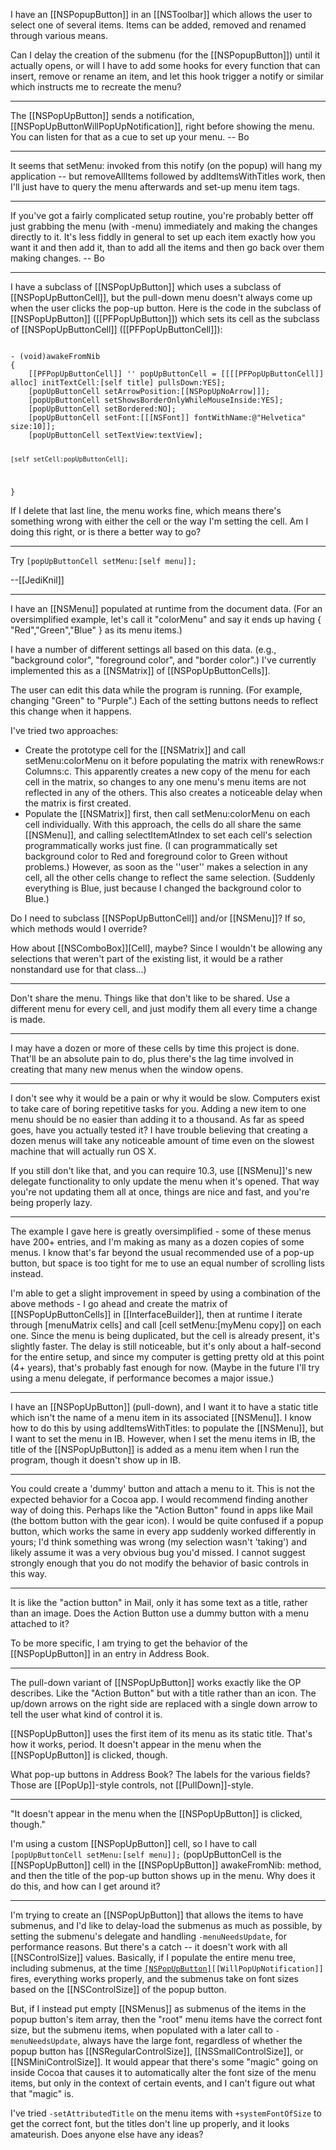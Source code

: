 I have an [[NSPopupButton]] in an [[NSToolbar]] which allows the user to select one of several items. Items can be added, removed and renamed through various means.

Can I delay the creation of the submenu (for the [[NSPopupButton]]) until it actually opens, or will I have to add some hooks for every function that can insert, remove or rename an item, and let this hook trigger a notify or similar which instructs me to recreate the menu?

----

The [[NSPopUpButton]] sends a notification, [[NSPopUpButtonWillPopUpNotification]], right before showing the menu.  You can listen for that as a cue to set up your menu. -- Bo

----

It seems that setMenu: invoked from this notify (on the popup) will hang my application -- but removeAllItems followed by addItemsWithTitles work, then I'll just have to query the menu afterwards and set-up menu item tags.

----

If you've got a fairly complicated setup routine, you're probably better off just grabbing the menu (with -menu) immediately and making the changes directly to it.  It's less fiddly in general to set up each item exactly how you want it and then add it, than to add all the items and then go back over them making changes.  -- Bo

----

I have a subclass of [[NSPopUpButton]] which uses a subclass of [[NSPopUpButtonCell]], but the pull-down menu doesn't always come up when the user clicks the pop-up button. Here is the code in the subclass of [[NSPopUpButton]] ([[PFPopUpButton]]) which sets its cell as the subclass of [[NSPopUpButtonCell]] ([[PFPopUpButtonCell]]):

<code>
- (void)awakeFromNib
{
    [[PFPopUpButtonCell]] '' popUpButtonCell = [[[[PFPopUpButtonCell]] alloc] initTextCell:[self title] pullsDown:YES];
    [popUpButtonCell setArrowPosition:[[NSPopUpNoArrow]]];
    [popUpButtonCell setShowsBorderOnlyWhileMouseInside:YES];
    [popUpButtonCell setBordered:NO];
    [popUpButtonCell setFont:[[[NSFont]] fontWithName:@"Helvetica" size:10]];
    [popUpButtonCell setTextView:textView];	

    [self setCell:popUpButtonCell];	
}
</code>

If I delete that last line, the menu works fine, which means there's something wrong with either the cell or the way I'm setting the cell. Am I doing this right, or is there a better way to go?

----

Try <code>[popUpButtonCell setMenu:[self menu]];</code>

--[[JediKnil]]

----

I have an [[NSMenu]] populated at runtime from the document data. (For an oversimplified example, let's call it "colorMenu" and say it ends up having { "Red","Green","Blue" } as its menu items.) 

I have a number of different settings all based on this data. (e.g., "background color", "foreground color", and "border color".) I've currently implemented this as a [[NSMatrix]] of [[NSPopUpButtonCells]].

The user can edit this data while the program is running. (For example, changing "Green" to "Purple".) Each of the setting buttons needs to reflect this change when it happens.

I've tried two approaches:


* Create the prototype cell for the [[NSMatrix]] and call setMenu:colorMenu on it before populating the matrix with renewRows:r Columns:c. This apparently creates a new copy of the menu for each cell in the matrix, so changes to any one menu's menu items are not reflected in any of the others. This also creates a noticeable delay when the matrix is first created.
* Populate the [[NSMatrix]] first, then call setMenu:colorMenu on each cell individually. With this approach, the cells do all share the same [[NSMenu]], and calling selectItemAtIndex to set each cell's selection programmatically works just fine. (I can programmatically set background color to Red and foreground color to Green without problems.) However, as soon as the ''user'' makes a selection in any cell, all the other cells change to reflect the same selection. (Suddenly everything is Blue, just because I changed the background color to Blue.)


Do I need to subclass [[NSPopUpButtonCell]] and/or [[NSMenu]]? If so, which methods would I override?

How about [[NSComboBox]][Cell], maybe? Since I wouldn't be allowing any selections that weren't part of the existing list, it would be a rather nonstandard use for that class...)

----

Don't share the menu. Things like that don't like to be shared. Use a different menu for every cell, and just modify them all every time a change is made.

----

I may have a dozen or more of these cells by time this project is done. That'll be an absolute pain to do, plus there's the lag time involved in creating that many new menus when the window opens.

----

I don't see why it would be a pain or why it would be slow. Computers exist to take care of boring repetitive tasks for you. Adding a new item to one menu should be no easier than adding it to a thousand. As far as speed goes, have you actually tested it? I have trouble believing that creating a dozen menus will take any noticeable amount of time even on the slowest machine that will actually run OS X.

If you still don't like that, and you can require 10.3, use [[NSMenu]]'s new delegate functionality to only update the menu when it's opened. That way you're not updating them all at once, things are nice and fast, and you're being properly lazy.

----

The example I gave here is greatly oversimplified - some of these menus have 200+ entries, and I'm making as many as a dozen copies of some menus. I know that's far beyond the usual recommended use of a pop-up button, but space is too tight for me to use an equal number of scrolling lists instead.

I'm able to get a slight improvement in speed by using a combination of the above methods - I go ahead and create the matrix of [[NSPopUpButtonCells]] in [[InterfaceBuilder]], then at runtime I iterate through [menuMatrix cells] and call [cell setMenu:[myMenu copy]] on each one. Since the menu is being duplicated, but the cell is already present, it's slightly faster. The delay is still noticeable, but it's only about a half-second for the entire setup, and since my computer is getting pretty old at this point (4+ years), that's probably fast enough for now. (Maybe in the future I'll try using a menu delegate, if performance becomes a major issue.) 

----

I have an [[NSPopUpButton]] (pull-down), and I want it to have a static title which isn't the name of a menu item in its associated [[NSMenu]]. I know how to do this by using addItemsWithTitles: to populate the [[NSMenu]], but I want to set the menu in IB. However, when I set the menu items in IB, the title of the [[NSPopUpButton]] is added as a menu item when I run the program, though it doesn't show up in IB.

----

You could create a 'dummy' button and attach a menu to it. This is not the expected behavior for a Cocoa app. I would recommend finding another way of doing this. Perhaps like the "Action Button" found in apps like Mail (the bottom button with the gear icon). I would be quite confused if a popup button, which works the same in every app suddenly worked differently in yours; I'd think something was wrong (my selection wasn't 'taking') and likely assume it was a very obvious bug you'd missed. I cannot suggest strongly enough that you do not modify the behavior of basic controls in this way.

----

It is like the "action button" in Mail, only it has some text as a title, rather than an image. Does the Action Button use a dummy button with a menu attached to it?

To be more specific, I am trying to get the behavior of the [[NSPopUpButton]] in an entry in Address Book.

----

The pull-down variant of [[NSPopUpButton]] works exactly like the OP describes. Like the "Action Button" but with a title rather than an icon. The up/down arrows on the right side are replaced with a single down arrow to tell the user what kind of control it is.

[[NSPopUpButton]] uses the first item of its menu as its static title. That's how it works, period. It doesn't appear in the menu when the [[NSPopUpButton]] is clicked, though.

What pop-up buttons in Address Book? The labels for the various fields? Those are [[PopUp]]-style controls, not [[PullDown]]-style.

----

"It doesn't appear in the menu when the [[NSPopUpButton]] is clicked, though."

I'm using a custom [[NSPopUpButton]] cell, so I have to call <code>[popUpButtonCell setMenu:[self menu]];</code> (popUpButtonCell is the [[NSPopUpButton]] cell) in the [[NSPopUpButton]] awakeFromNib: method, and then the title of the pop-up button shows up in the menu. Why does it do this, and how can I get around it?

----

I'm trying to create an [[NSPopUpButton]] that allows the items to have submenus, and I'd like to delay-load the submenus as much as possible, by setting the submenu's delegate and handling <code>-menuNeedsUpdate</code>, for performance reasons. But there's a catch -- it doesn't work with all [[NSControlSize]] values.  Basically, if I populate the entire menu tree, including submenus, at the time <code>[[NSPopUpButton]](Cell)[[WillPopUpNotification]]</code> fires, everything works properly, and the submenus take on font sizes based on the [[NSControlSize]] of the popup button.

But, if I instead put empty [[NSMenus]] as submenus of the items in the popup button's item array, then the "root" menu items have the correct font size, but the submenu items, when populated with a later call to <code>-menuNeedsUpdate</code>, always have the large font, regardless of whether the popup button has [[NSRegularControlSize]], [[NSSmallControlSize]], or [[NSMiniControlSize]]. It would appear that there's some "magic" going on inside Cocoa that causes it to automatically alter the font size of the menu items, but only in the context of certain events, and I can't figure out what that "magic" is.

I've tried <code>-setAttributedTitle</code> on the menu items with <code>+systemFontOfSize</code> to get the correct font, but the titles don't line up properly, and it looks amateurish.  Does anyone else have any ideas?